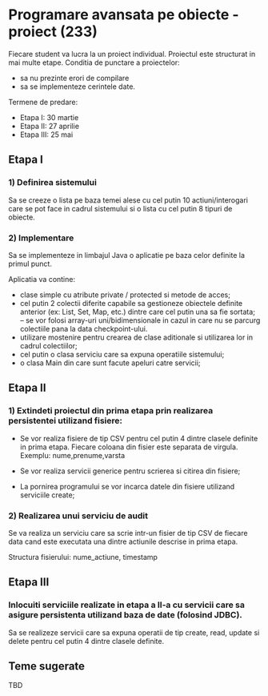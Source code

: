 # Programare avansata pe obiecte - proiect (233)


Fiecare student va lucra la un proiect individual.
Proiectul este structurat in mai multe etape.
Conditia de punctare a proiectelor:
- sa nu prezinte erori de compilare 
- sa se implementeze cerintele date.

Termene de predare:
- Etapa I: 30 martie
- Etapa II: 27 aprilie
- Etapa III: 25 mai

## Etapa I

### 1) Definirea sistemului
Sa se creeze o lista pe baza temei alese cu cel putin 10 actiuni/interogari care se pot face in cadrul sistemului si o lista cu cel putin 8 tipuri de obiecte.

### 2) Implementare
Sa se implementeze in limbajul Java o aplicatie pe baza celor definite la primul punct. 

Aplicatia va contine:
- clase simple cu atribute private / protected si metode de acces;
- cel putin 2 colectii diferite capabile sa gestioneze obiectele definite anterior (ex: List, Set, Map, etc.) dintre care cel putin una sa fie sortata;
– se vor folosi array-uri uni/bidimensionale in cazul in care nu se parcurg colectiile pana la data checkpoint-ului.
- utilizare mostenire pentru crearea de clase aditionale si utilizarea lor in cadrul colectiilor;
- cel putin o clasa serviciu care sa expuna operatiile sistemului;
- o clasa Main din care sunt facute apeluri catre servicii;

## Etapa II
### 1) Extindeti proiectul din prima etapa prin realizarea persistentei utilizand fisiere:

- Se vor realiza fisiere de tip CSV pentru cel putin 4 dintre clasele definite in prima etapa.
Fiecare coloana din fisier este separata de virgula. Exemplu: nume,prenume,varsta

- Se vor realiza servicii generice pentru scrierea si citirea din fisiere;

- La pornirea programului se vor incarca datele din fisiere utilizand serviciile create;

### 2) Realizarea unui serviciu de audit

Se va realiza un serviciu care sa scrie intr-un fisier de tip CSV de fiecare data cand este executata una dintre actiunile descrise in prima etapa. 

Structura fisierului: nume_actiune, timestamp


## Etapa III

### Inlocuiti serviciile realizate in etapa a II-a cu servicii care sa asigure persistenta utilizand baza de date (folosind JDBC).

Sa se realizeze servicii care sa expuna operatii de tip create, read, update si delete pentru cel putin 4 dintre clasele definite.

## Teme sugerate
TBD

